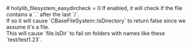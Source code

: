 <type name="holylib_filesystem_easydircheck" category="" is="convar">
	<summary>
		# holylib_filesystem_easydircheck = 0
		If enabled, it will check if the file contains a `.` after the last `/`.<br>
		If so it will cause `CBaseFileSystem::IsDirectory` to return false since we assume it's a file.<br>
		This will cause `file.IsDir` to fail on folders with names like these `test/test1.23`.
	</summary>
</type>